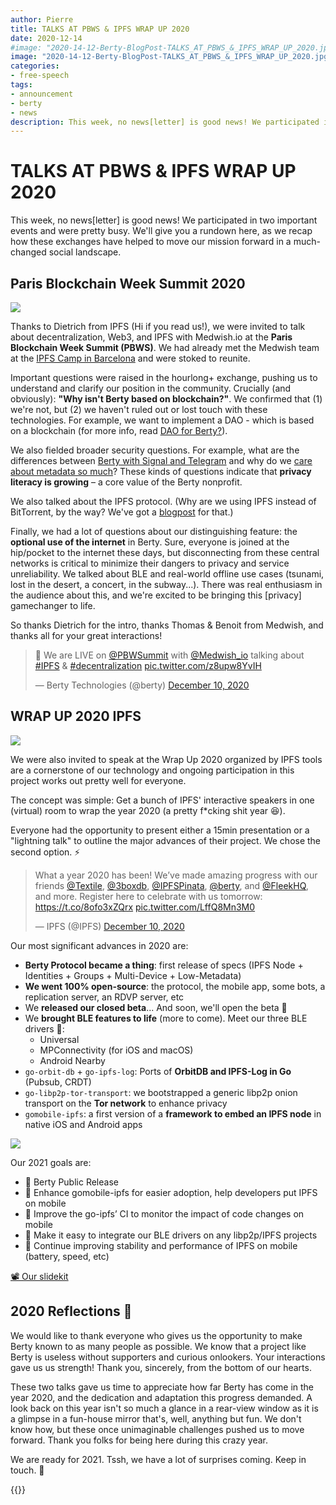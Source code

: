 ```yaml
---
author: Pierre
title: TALKS AT PBWS & IPFS WRAP UP 2020
date: 2020-12-14
#image: "2020-14-12-Berty-BlogPost-TALKS_AT_PBWS_&_IPFS_WRAP_UP_2020.jpg"
image: "2020-14-12-Berty-BlogPost-TALKS_AT_PBWS_&_IPFS_WRAP_UP_2020.jpg"
categories:
- free-speech
tags:
- announcement
- berty
- news
description: This week, no news[letter] is good news! We participated in two important events and were pretty busy. We'll give you a rundown here, as we recap how these exchanges have helped to move our mission forward in a much-changed social landscape.
---
```


# TALKS AT PBWS & IPFS WRAP UP 2020


This week, no news[letter] is good news! We participated in two important events and were pretty busy. We'll give you a rundown here, as we recap how these exchanges have helped to move our mission forward in a much-changed social landscape.


## Paris Blockchain Week Summit 2020

![](https://i.imgur.com/1M5txAS.png)



Thanks to Dietrich from IPFS (Hi if you read us!), we were invited to talk about decentralization, Web3, and IPFS with Medwish.io at the **Paris Blockchain Week Summit (PBWS)**. We had already met the Medwish team at the [IPFS Camp in Barcelona](https://berty.tech/blog/ipfs-camp/) and were stoked to reunite. 

Important questions were raised in the hourlong+ exchange, pushing us to understand and clarify our position in the community. Crucially (and obviously): **"Why isn't Berty based on blockchain?"**. We confirmed that (1) we're not, but (2) we haven't ruled out or lost touch with these technologies. For example, we want to implement a DAO - which is based on a blockchain (for more info, read [DAO for Berty?](https://berty.tech/blog/dao-berty-1/)). 

We also fielded broader security questions. For example, what are the differences between [Berty with Signal and Telegram](https://berty.tech/faq#what-are-the-advantages-of-berty-compared-to-the-other-messengers) and why do we [care about metadata so much](https://berty.tech/blog/metadata-mobile-messaging/)? These kinds of questions indicate that **privacy literacy is growing** – a core value of the Berty nonprofit.

We also talked about the IPFS protocol. (Why are we using IPFS instead of BitTorrent, by the way? We've got a [blogpost](https://berty.tech/blog/how-berty-works-ipfs/) for that.) 

Finally, we had a lot of questions about our distinguishing feature: the **optional use of the internet** in Berty. Sure, everyone is joined at the hip/pocket to the internet these days, but disconnecting from these central networks is critical to minimize their dangers to privacy and service unreliability. We talked about BLE and real-world offline use cases (tsunami, lost in the desert, a concert, in the subway...). There was real enthusiasm in the audience about this, and we're excited to be bringing this [privacy] gamechanger to life. 

So thanks Dietrich for the intro, thanks Thomas & Benoit from Medwish, and thanks all for your great interactions!

<blockquote class="twitter-tweet"><p lang="en" dir="ltr">🔴 We are LIVE on <a href="https://twitter.com/PBWSummit?ref_src=twsrc%5Etfw">@PBWSummit</a> with <a href="https://twitter.com/Medwish_io?ref_src=twsrc%5Etfw">@Medwish_io</a> talking about <a href="https://twitter.com/hashtag/IPFS?src=hash&amp;ref_src=twsrc%5Etfw">#IPFS</a> &amp; <a href="https://twitter.com/hashtag/decentralization?src=hash&amp;ref_src=twsrc%5Etfw">#decentralization</a> <a href="https://t.co/z8upw8YvIH">pic.twitter.com/z8upw8YvIH</a></p>&mdash; Berty Technologies (@berty) <a href="https://twitter.com/berty/status/1337069216592236551?ref_src=twsrc%5Etfw">December 10, 2020</a></blockquote> <script async src="https://platform.twitter.com/widgets.js" charset="utf-8"></script>


## WRAP UP 2020 IPFS

![](https://i.imgur.com/mq7fM9O.png)



We were also invited to speak at the Wrap Up 2020 organized by IPFS tools are a cornerstone of our technology and ongoing participation in this project works out pretty well for everyone. 

The concept was simple: Get a bunch of IPFS' interactive speakers in one (virtual) room to wrap the year 2020 (a pretty f*cking shit year 😆). 

Everyone had the opportunity to present either a 15min presentation or a "lightning talk" to outline the major advances of their project. We chose the second option. ⚡️

<blockquote class="twitter-tweet"><p lang="en" dir="ltr">What a year 2020 has been! We’ve made amazing progress with our friends <a href="https://twitter.com/Textile?ref_src=twsrc%5Etfw">@Textile</a>, <a href="https://twitter.com/3boxdb?ref_src=twsrc%5Etfw">@3boxdb</a>, <a href="https://twitter.com/IPFSPinata?ref_src=twsrc%5Etfw">@IPFSPinata</a>, <a href="https://twitter.com/berty?ref_src=twsrc%5Etfw">@berty</a>, and <a href="https://twitter.com/FleekHQ?ref_src=twsrc%5Etfw">@FleekHQ</a>, and more. Register here to celebrate with us tomorrow: <a href="https://t.co/8ofo3xZQrx">https://t.co/8ofo3xZQrx</a> <a href="https://t.co/LffQ8Mn3M0">pic.twitter.com/LffQ8Mn3M0</a></p>&mdash; IPFS (@IPFS) <a href="https://twitter.com/IPFS/status/1337049716115247104?ref_src=twsrc%5Etfw">December 10, 2020</a></blockquote> <script async src="https://platform.twitter.com/widgets.js" charset="utf-8"></script>

Our most significant advances in 2020 are:

* **Berty Protocol became a thing**: first release of specs (IPFS Node + Identities + Groups + Multi-Device + Low-Metadata)
* **We went 100% open-source**: the protocol, the mobile app, some bots, a replication server, an RDVP server, etc
* We **released our closed beta**... And soon, we'll open the beta 🎉
* We **brought BLE features to life** (more to come). Meet our three BLE drivers 👋:
    * Universal
    * MPConnectivity (for iOS and macOS)
    * Android Nearby
* `go-orbit-db` + `go-ipfs-log`: Ports of **OrbitDB and IPFS-Log in Go** (Pubsub, CRDT)
* `go-libp2p-tor-transport`: we bootstrapped a generic libp2p onion transport on the **Tor network** to enhance privacy
* `gomobile-ipfs`: a first version of a **framework to embed an IPFS node** in native iOS and Android apps



![](https://i.imgur.com/ikhSKuU.jpg)

Our 2021 goals are:

* 🚀    Berty Public Release
* 🧡     Enhance gomobile-ipfs for easier adoption, help developers put IPFS on mobile
* 📱    Improve the go-ipfs’ CI to monitor the impact of code changes on mobile
* 📡    Make it easy to integrate our BLE drivers on any libp2p/IPFS projects
* 🔋    Continue improving stability and performance of IPFS on mobile (battery, speed, etc)


[📽️  Our slidekit](https://docs.google.com/presentation/d/e/2PACX-1vSK1nI-9nxr1XseINqRsAow87AdxS2zIBgwY6ImXQ6tPm1tdgxqxmjU3NeOtx-WXnNzSRVc_1UCK3k6/pub?start=false&loop=false&delayms=3000)


## 2020 Reflections 💭


We would like to thank everyone who gives us the opportunity to make Berty known to as many people as possible. We know that a project like Berty is useless without supporters and curious onlookers. Your interactions gave us us strength! Thank you, sincerely, from the bottom of our hearts.  

These two talks gave us time to appreciate how far Berty has come in the year 2020, and the dedication and adaptation this progress demanded. A look back on this year isn't so much a glance in a rear-view window as it is a glimpse in a fun-house mirror that's, well, anything but fun. We don't know how, but these once unimaginable challenges pushed us to move forward. Thank you folks for being here during this crazy year. 

We are ready for 2021. Tssh, we have a lot of surprises coming. Keep in touch. 🥂



{{<tweet id="1324380426090270721">}}


